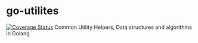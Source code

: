 # go-utilites
[![Coverage Status](https://coveralls.io/repos/github/hemanthavs/go-utilites/badge.svg?branch=master)](https://coveralls.io/github/hemanthavs/go-utilites?branch=master)
Common Utility Helpers, Data structures and algorithms in Golang
